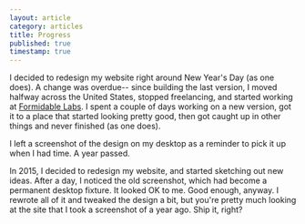 ```yaml
---
layout: article
category: articles
title: Progress
published: true
timestamp: true
---
```


I decided to redesign my website right around New Year's Day (as one does). A
change was overdue-- since building the last version, I moved halfway across the
United States, stopped freelancing, and started working at [Formidable
Labs](http://formidablelabs.com). I spent a couple of days working on a new
version, got it to a place that started looking pretty good, then got caught up
in other things and never finished (as one does).

I left a screenshot of the design on my desktop as a reminder to pick it up when
I had time. A year passed.

In 2015, I decided to redesign my website, and started sketching out new ideas.
After a day, I noticed the old screenshot, which had become a permanent desktop
fixture. It looked OK to me. Good enough, anyway. I rewrote all of it and
tweaked the design a bit, but you're pretty much looking at the site that
I took a screenshot of a year ago. Ship it, right?

